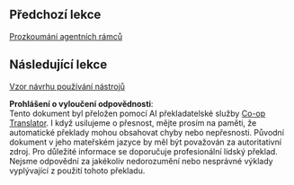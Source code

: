<!--
CO_OP_TRANSLATOR_METADATA:
{
  "original_hash": "33243670d725b71857eee62f64ac2d09",
  "translation_date": "2025-07-12T09:20:25+00:00",
  "source_file": "03-agentic-design-patterns/README.md",
  "language_code": "cs"
}
-->
## Předchozí lekce

[Prozkoumání agentních rámců](../02-explore-agentic-frameworks/README.md)

## Následující lekce

[Vzor návrhu používání nástrojů](../04-tool-use/README.md)

**Prohlášení o vyloučení odpovědnosti**:  
Tento dokument byl přeložen pomocí AI překladatelské služby [Co-op Translator](https://github.com/Azure/co-op-translator). I když usilujeme o přesnost, mějte prosím na paměti, že automatické překlady mohou obsahovat chyby nebo nepřesnosti. Původní dokument v jeho mateřském jazyce by měl být považován za autoritativní zdroj. Pro důležité informace se doporučuje profesionální lidský překlad. Nejsme odpovědní za jakékoliv nedorozumění nebo nesprávné výklady vyplývající z použití tohoto překladu.